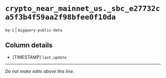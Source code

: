 # `crypto_near_mainnet_us._sbc_e27732ca5f3b4f59aa2f98bfee0f10da`
`bq-1` | `bigquery-public-data`

## Column details
* [TIMESTAMP] `last_update`

-------------------------------------------------------------------------------
*Do not make edits above this line.*
